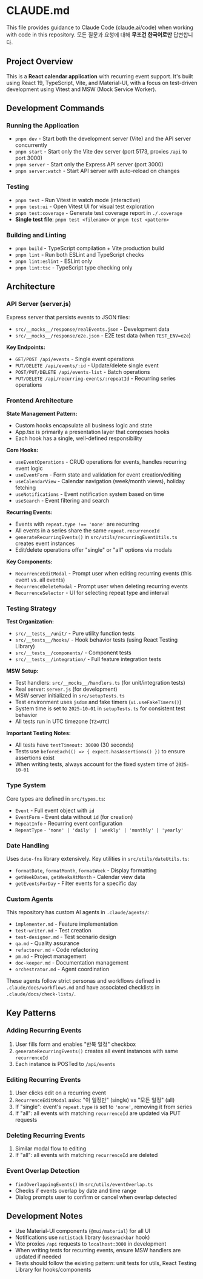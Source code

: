 # CLAUDE.md

This file provides guidance to Claude Code (claude.ai/code) when working with code in this repository.
모든 질문과 요청에 대해 **무조건 한국어로만** 답변합니다.

## Project Overview

This is a **React calendar application** with recurring event support. It's built using React 19, TypeScript, Vite, and Material-UI, with a focus on test-driven development using Vitest and MSW (Mock Service Worker).

## Development Commands

### Running the Application
- `pnpm dev` - Start both the development server (Vite) and the API server concurrently
- `pnpm start` - Start only the Vite dev server (port 5173, proxies `/api` to port 3000)
- `pnpm server` - Start only the Express API server (port 3000)
- `pnpm server:watch` - Start API server with auto-reload on changes

### Testing
- `pnpm test` - Run Vitest in watch mode (interactive)
- `pnpm test:ui` - Open Vitest UI for visual test exploration
- `pnpm test:coverage` - Generate test coverage report in `./.coverage`
- **Single test file**: `pnpm test <filename>` or `pnpm test <pattern>`

### Building and Linting
- `pnpm build` - TypeScript compilation + Vite production build
- `pnpm lint` - Run both ESLint and TypeScript checks
- `pnpm lint:eslint` - ESLint only
- `pnpm lint:tsc` - TypeScript type checking only

## Architecture

### API Server (server.js)
Express server that persists events to JSON files:
- `src/__mocks__/response/realEvents.json` - Development data
- `src/__mocks__/response/e2e.json` - E2E test data (when `TEST_ENV=e2e`)

**Key Endpoints:**
- `GET/POST /api/events` - Single event operations
- `PUT/DELETE /api/events/:id` - Update/delete single event
- `POST/PUT/DELETE /api/events-list` - Batch operations
- `PUT/DELETE /api/recurring-events/:repeatId` - Recurring series operations

### Frontend Architecture

**State Management Pattern:**
- Custom hooks encapsulate all business logic and state
- App.tsx is primarily a presentation layer that composes hooks
- Each hook has a single, well-defined responsibility

**Core Hooks:**
- `useEventOperations` - CRUD operations for events, handles recurring event logic
- `useEventForm` - Form state and validation for event creation/editing
- `useCalendarView` - Calendar navigation (week/month views), holiday fetching
- `useNotifications` - Event notification system based on time
- `useSearch` - Event filtering and search

**Recurring Events:**
- Events with `repeat.type !== 'none'` are recurring
- All events in a series share the same `repeat.recurrenceId`
- `generateRecurringEvents()` in `src/utils/recurringEventUtils.ts` creates event instances
- Edit/delete operations offer "single" or "all" options via modals

**Key Components:**
- `RecurrenceEditModal` - Prompt user when editing recurring events (this event vs. all events)
- `RecurrenceDeleteModal` - Prompt user when deleting recurring events
- `RecurrenceSelector` - UI for selecting repeat type and interval

### Testing Strategy

**Test Organization:**
- `src/__tests__/unit/` - Pure utility function tests
- `src/__tests__/hooks/` - Hook behavior tests (using React Testing Library)
- `src/__tests__/components/` - Component tests
- `src/__tests__/integration/` - Full feature integration tests

**MSW Setup:**
- Test handlers: `src/__mocks__/handlers.ts` (for unit/integration tests)
- Real server: `server.js` (for development)
- MSW server initialized in `src/setupTests.ts`
- Test environment uses `jsdom` and fake timers (`vi.useFakeTimers()`)
- System time is set to `2025-10-01` in `setupTests.ts` for consistent test behavior
- All tests run in UTC timezone (`TZ=UTC`)

**Important Testing Notes:**
- All tests have `testTimeout: 30000` (30 seconds)
- Tests use `beforeEach(() => { expect.hasAssertions() })` to ensure assertions exist
- When writing tests, always account for the fixed system time of `2025-10-01`

### Type System

Core types are defined in `src/types.ts`:
- `Event` - Full event object with `id`
- `EventForm` - Event data without `id` (for creation)
- `RepeatInfo` - Recurring event configuration
- `RepeatType` - `'none' | 'daily' | 'weekly' | 'monthly' | 'yearly'`

### Date Handling

Uses `date-fns` library extensively. Key utilities in `src/utils/dateUtils.ts`:
- `formatDate`, `formatMonth`, `formatWeek` - Display formatting
- `getWeekDates`, `getWeeksAtMonth` - Calendar view data
- `getEventsForDay` - Filter events for a specific day

### Custom Agents

This repository has custom AI agents in `.claude/agents/`:
- `implementer.md` - Feature implementation
- `test-writer.md` - Test creation
- `test-designer.md` - Test scenario design
- `qa.md` - Quality assurance
- `refactorer.md` - Code refactoring
- `pm.md` - Project management
- `doc-keeper.md` - Documentation management
- `orchestrator.md` - Agent coordination

These agents follow strict personas and workflows defined in `.claude/docs/workflows.md` and have associated checklists in `.claude/docs/check-lists/`.

## Key Patterns

### Adding Recurring Events
1. User fills form and enables "반복 일정" checkbox
2. `generateRecurringEvents()` creates all event instances with same `recurrenceId`
3. Each instance is POSTed to `/api/events`

### Editing Recurring Events
1. User clicks edit on a recurring event
2. `RecurrenceEditModal` asks: "이 일정만" (single) vs "모든 일정" (all)
3. If "single": event's `repeat.type` is set to `'none'`, removing it from series
4. If "all": all events with matching `recurrenceId` are updated via PUT requests

### Deleting Recurring Events
1. Similar modal flow to editing
2. If "all": all events with matching `recurrenceId` are deleted

### Event Overlap Detection
- `findOverlappingEvents()` in `src/utils/eventOverlap.ts`
- Checks if events overlap by date and time range
- Dialog prompts user to confirm or cancel when overlap detected

## Development Notes

- Use Material-UI components (`@mui/material`) for all UI
- Notifications use `notistack` library (`useSnackbar` hook)
- Vite proxies `/api` requests to `localhost:3000` in development
- When writing tests for recurring events, ensure MSW handlers are updated if needed
- Tests should follow the existing pattern: unit tests for utils, React Testing Library for hooks/components
